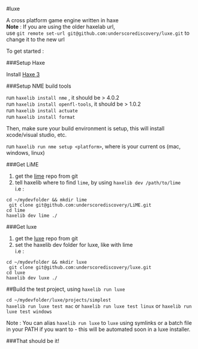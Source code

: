 #luxe

A cross platform game engine written in haxe   
**Note** : If you are using the older haxelab url,    
use `git remote set-url git@github.com:underscorediscovery/luxe.git` to change it to the new url

To get started : 

###Setup Haxe

 Install [Haxe 3](http://haxe.org/download)

###Setup NME build tools

 run `haxelib install nme` , it should be > 4.0.2   
 run `haxelib install openfl-tools`, it should be > 1.0.2    
 run `haxelib install actuate`   
 run `haxelib install format`   
    
 Then, make sure your build environment is setup, this will install xcode/visual studio, etc.
 
 run `haxelib run nme setup <platform>`,  where <platform> is your current os (mac, windows, linux)
 
###Get LiME

 1) get the [lime](https://github.com/underscorediscovery/LiME) repo from git   
 2) tell haxelib where to find `lime`, by using `haxelib dev /path/to/lime`   
 i.e :   

 ` cd ~/mydevfolder && mkdir lime `   
 ` git clone git@github.com:underscorediscovery/LiME.git`    
 ` cd lime `   
 ` haxelib dev lime ./ `   

###Get luxe   

1) get the [luxe](https://github.com/underscorediscovery/luxe) repo from git   
2) set the haxelib dev folder for luxe, like with lime       
 i.e :
 
 ` cd ~/mydevfolder && mkdir luxe `   
 ` git clone git@github.com:underscorediscovery/luxe.git`   
 ` cd luxe `    
 ` haxelib dev luxe ./ `   
 
##Build the test project, using `haxelib run luxe`
    
 `cd ~/mydevfolder/luxe/projects/simplest`   
 `haxelib run luxe test mac` or `haxelib run luxe test linux` or `haxelib run luxe test windows`

Note : You can alias `haxelib run luxe` to `luxe` using symlinks or a batch file in your PATH if you want to - this will be automated soon in a luxe installer.

###That should be it!
